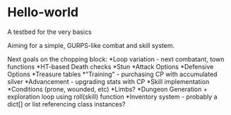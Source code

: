 # Hello-world
A testbed for the very basics

Aiming for a simple, GURPS-like combat and skill system.

Next goals on the chopping block:
	*Loop variation - next combatant, town functions
	*HT-based Death checks
	*Stun
	*Attack Options
	*Defensive Options
	*Treasure tables
	*"Training" - purchasing CP with accumulated silver
	*Advancement - upgrading stats with CP
	*Skill implementation
	*Conditions (prone, wounded, etc)
	*Limbs?
	*Dungeon Generation + exploration loop using roll(skill) function
	*Inventory system - probably a dict[] or list referencing class instances?
